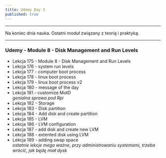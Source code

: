```yaml
---
title: Udemy Day 3
published: true
---
```


***

Na koniec dnia nauka. Ostatni moduł związany z teorią i praktyką.

***

### [](#header-3) Udemy - Module 8 - Disk Management and Run Levels

* Lekcja 175 - Module 8 - Disk Management and Run Levels
* Lekcja 176 - system run levels
* Lekcja 177 - computer boot process
* Lekcja 178 - linux boot process
* Lekcja 179 - linux boot process v2
* Lekcja 180 - message of the day
* Lekcja 181 - customize MotD<br>
_genialna sprawa pod Rpi_
* Lekcja 182 - Storage
* Lekcja 183 - Disk partition
* Lekcja 184 - Add disk and create partition
* Lekcja 185 - LVM
* Lekcja 186 - LVM configuration
* Lekcja 187 - add disk and create new LVM
* Lekcja 188 - extented disk using LVM
* Lekcja 189 - adding swap space<br>
_ostatnie lekcje mega ważne, przy administrowaniu systemami, trzeba wrócić, jak będę miał dysk_
<!---
* Lekcja 190 - advanced storage management
* Lekcja 191 - RAID
* Lekcja 192 - file system check
--->